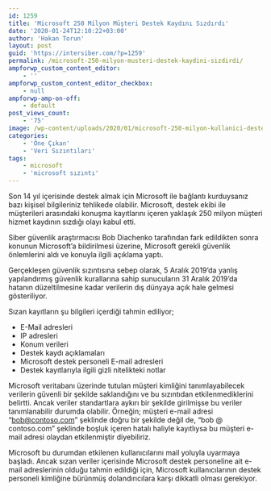 ```yaml
---
id: 1259
title: 'Microsoft 250 Milyon Müşteri Destek Kaydını Sızdırdı'
date: '2020-01-24T12:10:22+03:00'
author: 'Hakan Torun'
layout: post
guid: 'https://intersiber.com/?p=1259'
permalink: /microsoft-250-milyon-musteri-destek-kaydini-sizdirdi/
ampforwp_custom_content_editor:
    - ''
ampforwp_custom_content_editor_checkbox:
    - null
ampforwp-amp-on-off:
    - default
post_views_count:
    - '75'
image: /wp-content/uploads/2020/01/microsoft-250-milyon-kullanici-destek-kaydi-sizdi.jpg
categories:
    - 'Öne Çıkan'
    - 'Veri Sızıntıları'
tags:
    - microsoft
    - 'microsoft sızıntı'
---
```


Son 14 yıl içerisinde destek almak için Microsoft ile bağlantı kurduysanız bazı kişisel bilgileriniz tehlikede olabilir. Microsoft, destek ekibi ile müşterileri arasındaki konuşma kayıtlarını içeren yaklaşık 250 milyon müşteri hizmet kaydının sızdığı olayı kabul etti.

Siber güvenlik araştırmacısı Bob Diachenko tarafından fark edildikten sonra konunun Microsoft’a bildirilmesi üzerine, Microsoft gerekli güvenlik önlemlerini aldı ve konuyla ilgili açıklama yaptı.

Gerçekleşen güvenlik sızıntısına sebep olarak, 5 Aralık 2019’da yanlış yapılandırmış güvenlik kurallarına sahip sunucuların 31 Aralık 2019’da hatanın düzeltilmesine kadar verilerin dış dünyaya açık hale gelmesi gösteriliyor.

Sızan kayıtların şu bilgileri içerdiği tahmin ediliyor;

- E-Mail adresleri
- IP adresleri
- Konum verileri
- Destek kaydı açıklamaları
- Microsoft destek personeli E-mail adresleri
- Destek kayıtlarıyla ilgili gizli nitelikteki notlar

Microsoft veritabanı üzerinde tutulan müşteri kimliğini tanımlayabilecek verilerin güvenli bir şekilde saklandığını ve bu sızıntıdan etkilenmediklerini belirtti. Ancak veriler standartlara aykırı bir şekilde girilmişse bu veriler tanımlanabilir durumda olabilir. Örneğin; müşteri e-mail adresi “bob@contoso.com” şeklinde doğru bir şekilde değil de, “bob @ contoso.com” şeklinde boşluk içeren hatalı haliyle kayıtlıysa bu müşteri e-mail adresi olaydan etkilenmiştir diyebiliriz.

Microsoft bu durumdan etkilenen kullanıcılarını mail yoluyla uyarmaya başladı. Ancak sızan veriler içerisinde Microsoft destek personeline ait e-mail adreslerinin olduğu tahmin edildiği için, Microsoft kullanıcılarının destek personeli kimliğine bürünmüş dolandırıcılara karşı dikkatli olması gerekiyor.